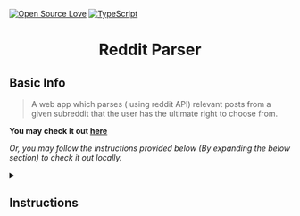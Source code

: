 [![Open Source Love](https://badges.frapsoft.com/os/v1/open-source.svg?v=103)](https://github.com/ellerbrock/open-source-badges/)
 [![TypeScript](https://badges.frapsoft.com/typescript/code/typescript.svg?v=101)](https://github.com/ellerbrock/typescript-badges/)

<h1 align="center">Reddit Parser</h1>

## Basic Info

> A web app which parses ( using reddit API) relevant posts from a given subreddit that the user has the ultimate right to choose from.

**You may check it out [here](https://reddit-parser.herokuapp.com/)**

*Or, you may follow the instructions provided below (By expanding the below section) to check it out locally.*

<details>

<summary> <h2>Instructions</h2> </summary>

* Clone the repository.
* Navigate to the project directory.
* Install the dependencies via ```npm install```.
* Run ```npm start```.
* Navigate to ```localhost:3000``` within your favourite browser.

</details>
